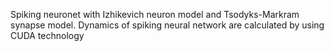 Spiking neuronet with Izhikevich neuron model and Tsodyks-Markram synapse model. 
Dynamics of spiking neural network are calculated by using CUDA technology
